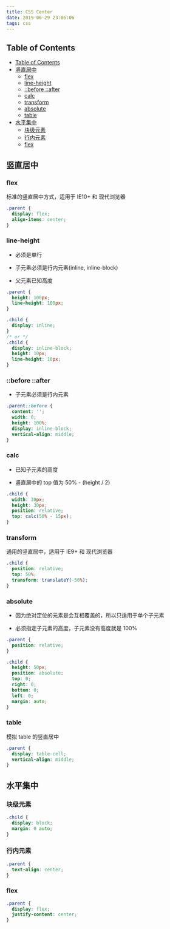 ```yaml
---
title: CSS Center
date: 2019-06-29 23:05:06
tags: css
---
```


## Table of Contents

- [Table of Contents](#Table-of-Contents)
- [竖直居中](#%E7%AB%96%E7%9B%B4%E5%B1%85%E4%B8%AD)
  - [flex](#flex)
  - [line-height](#line-height)
  - [::before ::after](#before-after)
  - [calc](#calc)
  - [transform](#transform)
  - [absolute](#absolute)
  - [table](#table)
- [水平集中](#%E6%B0%B4%E5%B9%B3%E9%9B%86%E4%B8%AD)
  - [块级元素](#%E5%9D%97%E7%BA%A7%E5%85%83%E7%B4%A0)
  - [行内元素](#%E8%A1%8C%E5%86%85%E5%85%83%E7%B4%A0)
  - [flex](#flex-1)

## 竖直居中

### flex

标准的竖直居中方式，适用于 IE10+ 和 现代浏览器

```css
.parent {
  display: flex;
  align-items: center;
}
```

### line-height

- 必须是单行

- 子元素必须是行内元素(inline, inline-block)

- 父元素已知高度

```css
.parent {
  height: 100px;
  line-height: 100px;
}

.child {
  display: inline;
}
/* or */
.child {
  display: inline-block;
  height: 10px;
  line-height: 10px;
}
```

### ::before ::after

- 子元素必须是行内元素

```css
.parent::before {
  content: '';
  width: 0;
  height: 100%;
  display: inline-block;
  vertical-align: middle;
}
```

### calc

- 已知子元素的高度

- 竖直居中的 top 值为 50% - (height / 2)

```css
.child {
  width: 30px;
  height: 30px;
  position: relative;
  top: calc(50% - 15px);
}
```

### transform

通用的竖直居中，适用于 IE9+ 和 现代浏览器

```css
.child {
  position: relative;
  top: 50%;
  transform: translateY(-50%);
}
```

### absolute

- 因为绝对定位的元素是会互相覆盖的，所以只适用于单个子元素

- 必须指定子元素的高度，子元素没有高度就是 100%

```css
.parent {
  position: relative;
}

.child {
  height: 50px;
  position: absolute;
  top: 0;
  right: 0;
  bottom: 0;
  left: 0;
  margin: auto;
}
```

### table

模拟 table 的竖直居中

```css
.parent {
  display: table-cell;
  vertical-align: middle;
}
```

## 水平集中

### 块级元素

```css
.child {
  display: block;
  margin: 0 auto;
}
```

### 行内元素

```css
.parent {
  text-align: center;
}
```

### flex

```css
.parent {
  display: flex;
  justify-content: center;
}
```
